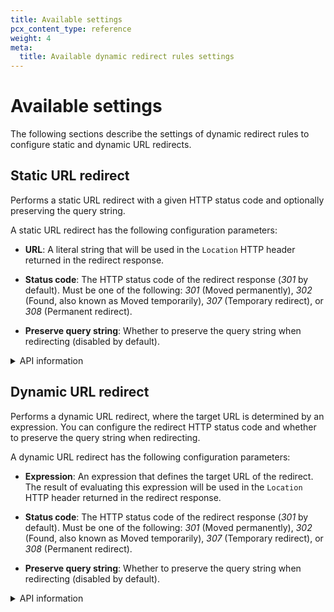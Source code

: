 ```yaml
---
title: Available settings
pcx_content_type: reference
weight: 4
meta:
  title: Available dynamic redirect rules settings
---
```


# Available settings

The following sections describe the settings of dynamic redirect rules to configure static and dynamic URL redirects.

## Static URL redirect

Performs a static URL redirect with a given HTTP status code and optionally preserving the query string.

A static URL redirect has the following configuration parameters:

* **URL**: A literal string that will be used in the `Location` HTTP header returned in the redirect response.

* **Status code**: The HTTP status code of the redirect response (_301_ by default). Must be one of the following: _301_ (Moved permanently), _302_ (Found, also known as Moved temporarily), _307_ (Temporary redirect), or _308_ (Permanent redirect).

* **Preserve query string**: Whether to preserve the query string when redirecting (disabled by default).

<details>
<summary>API information</summary>
<div>

The full syntax of the `"action_parameters"` field for a dynamic redirect rule performing a static URL redirect is the following:

```json
 "action_parameters": {
  "from_value": {
    "target_url": {
      "value": "<STATIC_URL_VALUE>"
    },
    "status_code": <STATUS_CODE>,
    "preserve_query_string": <BOOLEAN_VALUE>
  }
}
```

The only required parameter is `"from_value"` > `"target_url"` > `"value"`.

{{<render file="url-forwarding/_optional-parameters.md">}}

</div>
</details>

## Dynamic URL redirect

Performs a dynamic URL redirect, where the target URL is determined by an expression. You can configure the redirect HTTP status code and whether to preserve the query string when redirecting.

A dynamic URL redirect has the following configuration parameters:

* **Expression**: An expression that defines the target URL of the redirect. The result of evaluating this expression will be used in the `Location` HTTP header returned in the redirect response.

* **Status code**: The HTTP status code of the redirect response (_301_ by default). Must be one of the following: _301_ (Moved permanently), _302_ (Found, also known as Moved temporarily), _307_ (Temporary redirect), or _308_ (Permanent redirect).

* **Preserve query string**: Whether to preserve the query string when redirecting (disabled by default).

<details>
<summary>API information</summary>
<div>

The full syntax of the `"action_parameters"` field for a dynamic redirect rule performing a dynamic URL redirect is the following:

```json
"action_parameters": {
  "from_value": {
    "target_url": {
      "expression": "<DYNAMIC_URL_EXPRESSION>"
    },
    "status_code": <STATUS_CODE>,
    "preserve_query_string": <BOOLEAN_VALUE>
  }
}
```

The only required parameter is `"from_value"` > `"target_url"` > `"expression"`.

{{<render file="url-forwarding/_optional-parameters.md">}}

</div>
</details>
